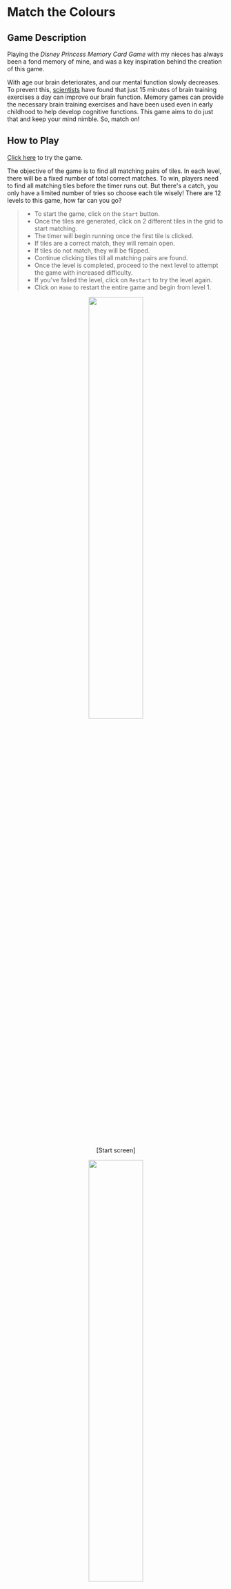 # Match the Colours

## Game Description

Playing the _Disney Princess Memory Card Game_ with my nieces has always been a fond memory of mine, and was a key inspiration behind the creation of this game.

With age our brain deteriorates, and our mental function slowly decreases. To prevent this, [scientists](https://journals.plos.org/plosone/article?id=10.1371/journal.pone.0055518) have found that just 15 minutes of brain training exercises a day can improve our brain function. Memory games can provide the necessary brain training exercises and have been used even in early childhood to help develop cognitive functions. This game aims to do just that and keep your mind nimble. So, match on!

## How to Play

[Click here](https://beryln-t.github.io/Project-1-Memory-Game/) to try the game.

The objective of the game is to find all matching pairs of tiles. In each level, there will be a fixed number of total correct matches. To win, players need to find all matching tiles before the timer runs out. But there's a catch, you only have a limited number of tries so choose each tile wisely! There are 12 levels to this game, how far can you go?
<br>

> - To start the game, click on the `Start` button.
> - Once the tiles are generated, click on 2 different tiles in the grid to start matching.
> - The timer will begin running once the first tile is clicked.
> - If tiles are a correct match, they will remain open.
> - If tiles do not match, they will be flipped.
> - Continue clicking tiles till all matching pairs are found.
> - Once the level is completed, proceed to the next level to attempt the game with increased difficulty.
> - If you've failed the level, click on `Restart` to try the level again.
> - Click on `Home` to restart the entire game and begin from level 1.
>   <br>

<p align="center"><img src="https://raw.githubusercontent.com/beryln-t/Project-1-Memory-Game/main/readme%20pics/Start%20Screen.png" width="50%" height="50%"> </p>
 <p align="center">[Start screen]</p>

<p align="center"><img src="https://raw.githubusercontent.com/beryln-t/Project-1-Memory-Game/main/readme%20pics/During%20game.png" width="50%" height="50%"> </p>
 <p align="center">[Game grid with successfully matched tiles]</p>

<p align="center"><img src="https://raw.githubusercontent.com/beryln-t/Project-1-Memory-Game/main/readme%20pics/Other%20Levels.png" width="50%" height="50%"> </p>
 <p align="center">[Subsequent levels with increased difficulty]</p>

## Technologies Used

1. HTML
2. CSS
3. JavaScript
4. Git and GitHub

## Key Development Considerations

### 1. Picking unique random colours

The table has to be filled with pairs of unique colours. In the event that the entire table is filled with the same colour, any random click will result in the same match. Hence there is a need to check that colours selected are not the same by comparing the hex code, and removing colours that have already been selected from available options.

```javascript
const useRandomColorHelp = () => {
  const pickRandomInteger = (maxLength) => {
    return Math.floor(Math.random() * (maxLength - 0 + 1)) + 0;
  };

  const getRandomColor = (colorsSelectedList, colorsArr) => {
    let randomIndex = pickRandomInteger(colorsArr.length - 1);
    let color = colorsArr[randomIndex].code.hex; // generating random colour with random index

    if (colorsSelectedList.includes(color)) {
      return getRandomColor(colorsSelectedList, colorsArr); //making sure it is a unique colour
    }
    return color;
  };

  return {
    pickRandomInteger,
    getRandomColor,
  };
};
```

### 2. Preventing clicks on the same tile

While testing during development, I found out that clicking on the same tile or clicking on already matched tiles would also count as a correct match. Hence to prevent that, I had to prevent clicks on tiles that are already open.

This is done by adding a "data-is-open" attribute to tiles that have already been clicked. Then checking for that attribute in subsequent clicks.

```javascript
let isTableDataOpen = tableData.getAttribute("data-is-open"); // 1 is true and data is open. 0 is false, data is closed.

tableData.setAttribute("data-is-open", 1);
```

```javascript
if (tableData.tagName !== "TD" || Number(isTableDataOpen) === 1) {
  return;
}
```

## Future Enhancements and Developments

- Including access to a list of levels that have been cleared to toggle between levels easily.
- Including a high score board based on timing taken to clear rounds.
- Tidy up colour array to make colours more distinct for easier matching.
- A way to increase difficulty other than by increasing grid size. Perhaps make it more challenging by generating an entire table with different hues of the same colour.
- Include audio.

## Summary

Embarking on this project 2 weeks into my coding journey was challenging, even though the game was relatively simpler and did not involve overly complicated codes. I tried to make it more interesting by coding a dynamic table that will allow for the creation of many levels. There are many areas that I need to work on, like furthering my understanding of JavaScript and how to write more efficient codes.

Key takeaways include:

- Be more detailed when planning user stories and write more detailed pseudo codes.
- There will be many loopholes to resolve along the way.

### Game Asset Attributions

The following assets used in the project do not belong to me. All rights belong to the original artists and creators.

- [Color Array](https://gist.github.com/mucar/3898821)
- [Background Image](https://unsplash.com/photos/BtbjCFUvBXs)
